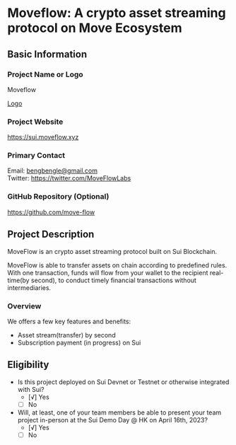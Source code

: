 # Moveflow: A crypto asset streaming protocol on Move Ecosystem

## Basic Information

### Project Name or Logo

Moveflow

[Logo](https://raw.githubusercontent.com/Move-Flow/MoveFlow-deployed/main/icons/favicon-32x32.png)

### Project Website

https://sui.moveflow.xyz

### Primary Contact

Email: bengbengle@gmail.com  
Twitter: https://twitter.com/MoveFlowLabs

### GitHub Repository (Optional)

https://github.com/move-flow

## Project Description

MoveFlow is an crypto asset streaming protocol built on Sui Blockchain.

MoveFlow is able to transfer assets on chain according to predefined rules. With one transaction, funds will flow from your wallet to the recipient real-time(by second), to conduct timely financial transactions without intermediaries.

### Overview

We offers a few key features and benefits:

* Asset stream(transfer) by second
* Subscription payment (in progress) on Sui


## Eligibility

- Is this project deployed on Sui Devnet or Testnet or otherwise integrated with Sui?
    - [√] Yes
    - [ ] No
- Will, at least, one of your team members be able to present your team project in-person at the Sui Demo Day @ HK on April 16th, 2023?
    - [√] Yes
    - [ ] No
